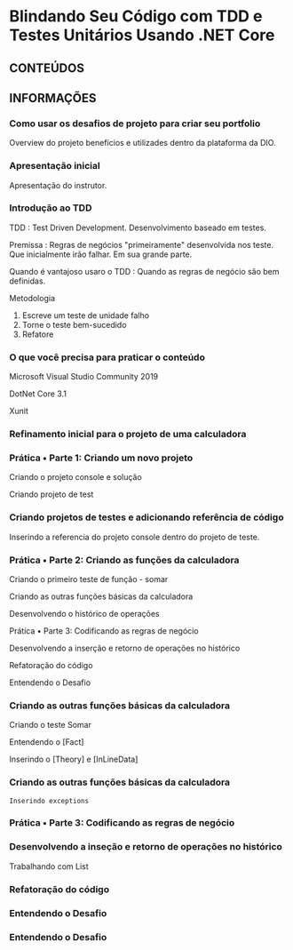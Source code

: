 # Blindando Seu Código com TDD e Testes Unitários Usando .NET Core

## CONTEÚDOS

## INFORMAÇÕES

### Como usar os desafios de projeto para criar seu portfolio

  Overview do projeto benefícios e utilizades dentro da plataforma da DIO.

### Apresentação inicial

  Apresentação do instrutor.

### Introdução ao TDD

  TDD : Test Driven Development. Desenvolvimento baseado em testes.

  Premissa : Regras de negócios "primeiramente" desenvolvida nos teste. Que inicialmente irão falhar. Em sua grande parte.

  Quando é vantajoso usaro o TDD : Quando as regras de negócio são bem definidas.

  Metodologia

  1. Escreve um teste de unidade falho
  2. Torne o teste bem-sucedido
  3. Refatore

### O que você precisa para praticar o conteúdo

  Microsoft Visual Studio Community 2019

  DotNet Core 3.1

  Xunit

### Refinamento inicial para o projeto de uma calculadora

### Prática • Parte 1: Criando um novo projeto

  Criando o projeto console e solução

  Criando projeto de test

### Criando projetos de testes e adicionando referência de código

  Inserindo a referencia do projeto console dentro do projeto de teste.

### Prática • Parte 2: Criando as funções da calculadora

  Criando o primeiro teste de função - somar

  Criando as outras funções básicas da calculadora

  Desenvolvendo o histórico de operações

  Prática • Parte 3: Codificando as regras de negócio

  Desenvolvendo a inserção e retorno de operações no histórico

  Refatoração do código

  Entendendo o Desafio

### Criando as outras funções básicas da calculadora

  Criando o teste Somar

  Entendendo o [Fact]

  Inserindo o [Theory] e [InLineData]

### Criando as outras funções básicas da calculadora

    Inserindo exceptions


### Prática • Parte 3: Codificando as regras de negócio

### Desenvolvendo a inseção e retorno de operações no histórico

  Trabalhando com List

### Refatoração do código

### Entendendo o Desafio

### Entendendo o Desafio


